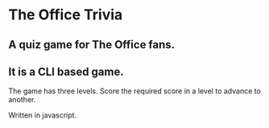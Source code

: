 
# The Office Trivia

## A quiz game for The Office fans. 

## It is a CLI based game.
The game has three levels. Score the required score in a level to advance to another.

Written in javascript.

